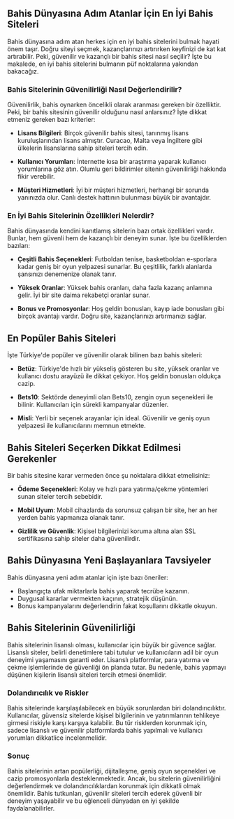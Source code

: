 ## Bahis Dünyasına Adım Atanlar İçin En İyi Bahis Siteleri

Bahis dünyasına adım atan herkes için en iyi bahis sitelerini bulmak hayati önem taşır. Doğru siteyi seçmek, kazançlarınızı artırırken keyfinizi de kat kat artırabilir. Peki, güvenilir ve kazançlı bir bahis sitesi nasıl seçilir? İşte bu makalede, en iyi bahis sitelerini bulmanın püf noktalarına yakından bakacağız.

### Bahis Sitelerinin Güvenilirliği Nasıl Değerlendirilir?

Güvenilirlik, bahis oynarken öncelikli olarak aranması gereken bir özelliktir. Peki, bir bahis sitesinin güvenilir olduğunu nasıl anlarsınız? İşte dikkat etmeniz gereken bazı kriterler:

- **Lisans Bilgileri**: Birçok güvenilir bahis sitesi, tanınmış lisans kuruluşlarından lisans almıştır. Curacao, Malta veya İngiltere gibi ülkelerin lisanslarına sahip siteleri tercih edin.

- **Kullanıcı Yorumları**: İnternette kısa bir araştırma yaparak kullanıcı yorumlarına göz atın. Olumlu geri bildirimler sitenin güvenilirliği hakkında fikir verebilir.

- **Müşteri Hizmetleri**: İyi bir müşteri hizmetleri, herhangi bir sorunda yanınızda olur. Canlı destek hattının bulunması büyük bir avantajdır.

### En İyi Bahis Sitelerinin Özellikleri Nelerdir?

Bahis dünyasında kendini kanıtlamış sitelerin bazı ortak özellikleri vardır. Bunlar, hem güvenli hem de kazançlı bir deneyim sunar. İşte bu özelliklerden bazıları:

- **Çeşitli Bahis Seçenekleri**: Futboldan tenise, basketboldan e-sporlara kadar geniş bir oyun yelpazesi sunarlar. Bu çeşitlilik, farklı alanlarda şansınızı denemenize olanak tanır.

- **Yüksek Oranlar**: Yüksek bahis oranları, daha fazla kazanç anlamına gelir. İyi bir site daima rekabetçi oranlar sunar.

- **Bonus ve Promosyonlar**: Hoş geldin bonusları, kayıp iade bonusları gibi birçok avantajı vardır. Doğru site, kazançlarınızı artırmanızı sağlar.

## En Popüler Bahis Siteleri

İşte Türkiye'de popüler ve güvenilir olarak bilinen bazı bahis siteleri:

- **Betüz**: Türkiye'de hızlı bir yükseliş gösteren bu site, yüksek oranlar ve kullanıcı dostu arayüzü ile dikkat çekiyor. Hoş geldin bonusları oldukça cazip.

- **Bets10**: Sektörde deneyimli olan Bets10, zengin oyun seçenekleri ile bilinir. Kullanıcıları için sürekli kampanyalar düzenler.

- **Misli**: Yerli bir seçenek arayanlar için ideal. Güvenilir ve geniş oyun yelpazesi ile kullanıcılarını memnun etmekte.

## Bahis Siteleri Seçerken Dikkat Edilmesi Gerekenler

Bir bahis sitesine karar vermeden önce şu noktalara dikkat etmelisiniz:

- **Ödeme Seçenekleri**: Kolay ve hızlı para yatırma/çekme yöntemleri sunan siteler tercih sebebidir.

- **Mobil Uyum**: Mobil cihazlarda da sorunsuz çalışan bir site, her an her yerden bahis yapmanıza olanak tanır.

- **Gizlilik ve Güvenlik**: Kişisel bilgilerinizi koruma altına alan SSL sertifikasına sahip siteler daha güvenilirdir.

## Bahis Dünyasına Yeni Başlayanlara Tavsiyeler

Bahis dünyasına yeni adım atanlar için işte bazı öneriler:

- Başlangıçta ufak miktarlarla bahis yaparak tecrübe kazanın.
- Duygusal kararlar vermekten kaçının, stratejik düşünün.
- Bonus kampanyalarını değerlendirin fakat koşullarını dikkatle okuyun.

## Bahis Sitelerinin Güvenilirliği

Bahis sitelerinin lisanslı olması, kullanıcılar için büyük bir güvence sağlar. Lisanslı siteler, belirli denetimlere tabi tutulur ve kullanıcıların adil bir oyun deneyimi yaşamasını garanti eder. Lisanslı platformlar, para yatırma ve çekme işlemlerinde de güvenliği ön planda tutar. Bu nedenle, bahis yapmayı düşünen kişilerin lisanslı siteleri tercih etmesi önemlidir.

### Dolandırıcılık ve Riskler

Bahis sitelerinde karşılaşılabilecek en büyük sorunlardan biri dolandırıcılıktır. Kullanıcılar, güvensiz sitelerde kişisel bilgilerinin ve yatırımlarının tehlikeye girmesi riskiyle karşı karşıya kalabilir. Bu tür risklerden korunmak için, sadece lisanslı ve güvenilir platformlarda bahis yapılmalı ve kullanıcı yorumları dikkatlice incelenmelidir.

### Sonuç

Bahis sitelerinin artan popülerliği, dijitalleşme, geniş oyun seçenekleri ve cazip promosyonlarla desteklenmektedir. Ancak, bu sitelerin güvenilirliğini değerlendirmek ve dolandırıcılıklardan korunmak için dikkatli olmak önemlidir. Bahis tutkunları, güvenilir siteleri tercih ederek güvenli bir deneyim yaşayabilir ve bu eğlenceli dünyadan en iyi şekilde faydalanabilirler.
